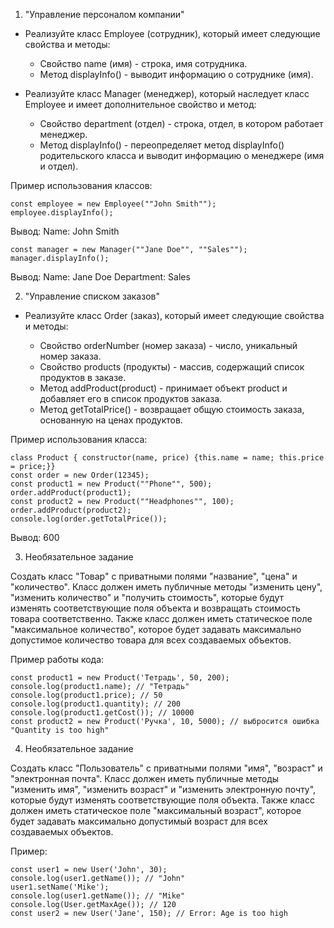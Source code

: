 1. "Управление персоналом компании"

- Реализуйте класс Employee (сотрудник), который имеет следующие свойства и методы:

  - Свойство name (имя) - строка, имя сотрудника.
  - Метод displayInfo() - выводит информацию о сотруднике (имя).

- Реализуйте класс Manager (менеджер), который наследует класс Employee и имеет дополнительное свойство и метод:

  - Свойство department (отдел) - строка, отдел, в котором работает менеджер.
  - Метод displayInfo() - переопределяет метод displayInfo() родительского класса и выводит информацию о менеджере (имя и отдел).

Пример использования классов:

    const employee = new Employee(""John Smith"");
    employee.displayInfo();

Вывод: Name: John Smith

    const manager = new Manager(""Jane Doe"", ""Sales"");
    manager.displayInfo();

Вывод: Name: Jane Doe Department: Sales

2. "Управление списком заказов"

- Реализуйте класс Order (заказ), который имеет следующие свойства и методы:

  - Свойство orderNumber (номер заказа) - число, уникальный номер заказа.
  - Свойство products (продукты) - массив, содержащий список продуктов в заказе.
  - Метод addProduct(product) - принимает объект product и добавляет его в список продуктов заказа.
  - Метод getTotalPrice() - возвращает общую стоимость заказа, основанную на ценах продуктов.

Пример использования класса:

    class Product { constructor(name, price) {this.name = name; this.price = price;}}
    const order = new Order(12345);
    const product1 = new Product(""Phone"", 500);
    order.addProduct(product1);
    const product2 = new Product(""Headphones"", 100);
    order.addProduct(product2);
    console.log(order.getTotalPrice());

Вывод: 600

3. Необязательное задание

Создать класс "Товар" с приватными полями "название", "цена" и "количество". Класс должен иметь публичные методы "изменить цену", "изменить количество" и "получить стоимость", которые будут изменять соответствующие поля объекта и возвращать стоимость товара соответственно. Также класс должен иметь статическое поле "максимальное количество", которое будет задавать максимально допустимое количество товара для всех создаваемых объектов.

Пример работы кода:

    const product1 = new Product('Тетрадь', 50, 200);
    console.log(product1.name); // "Тетрадь"
    console.log(product1.price); // 50
    console.log(product1.quantity); // 200
    console.log(product1.getCost()); // 10000
    const product2 = new Product('Ручка', 10, 5000); // выбросится ошибка "Quantity is too high"

4. Необязательное задание

Создать класс "Пользователь" с приватными полями "имя", "возраст" и "электронная почта". Класс должен иметь публичные методы "изменить имя", "изменить возраст" и "изменить электронную почту", которые будут изменять соответствующие поля объекта. Также класс должен иметь статическое поле "максимальный возраст", которое будет задавать максимально допустимый возраст для всех создаваемых объектов.

Пример:

    const user1 = new User('John', 30);
    console.log(user1.getName()); // "John"
    user1.setName('Mike');
    console.log(user1.getName()); // "Mike"
    console.log(User.getMaxAge()); // 120
    const user2 = new User('Jane', 150); // Error: Age is too high
